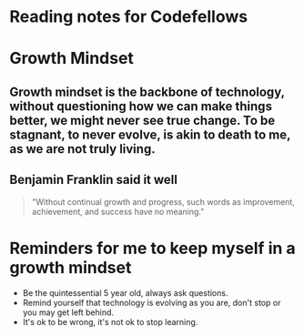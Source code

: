 # Reading notes for Codefellows


# Growth Mindset
## Growth mindset is the backbone of technology, without questioning how we can make things better, we might never see true change.  To be stagnant, to never evolve, is akin to death to me, as we are not truly living. 
## Benjamin Franklin said it well
> "Without continual growth and progress, such words as improvement, achievement, and success have no meaning."

# Reminders for me to keep myself in a growth mindset 
- Be the quintessential 5 year old, always ask questions. 
- Remind yourself that technology is evolving as you are, don't stop or you may get left behind. 
- It's ok to be wrong, it's not ok to stop learning.
